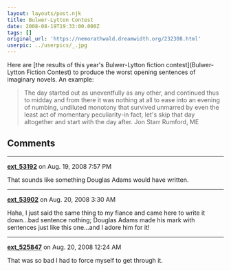 ```yaml
---
layout: layouts/post.njk
title: Bulwer-Lytton Contest
date: 2008-08-19T19:33:00.000Z
tags: []
original_url: 'https://nemorathwald.dreamwidth.org/232308.html'
userpic: ../userpics/_.jpg
---
```

Here are [the results of this year's Bulwer-Lytton fiction contest](Bulwer-Lytton Fiction Contest) to produce the worst opening sentences of imaginary novels. An example:

> The day started out as uneventfully as any other, and continued thus to midday and from there it was nothing at all to ease into an evening of numbing, undiluted monotony that survived unmarred by even the least act of momentary peculiarity-in fact, let's skip that day altogether and start with the day after. Jon Starr Rumford, ME

## Comments

---

**[ext_53192](https://www.dreamwidth.org/users/ext_53192)** on Aug. 19, 2008 7:57 PM

That sounds like something Douglas Adams would have written.

---

**[ext_53902](https://www.dreamwidth.org/users/ext_53902)** on Aug. 20, 2008 3:30 AM

Haha, I just said the same thing to my fiance and came here to write it down...bad sentence nothing; Douglas Adams made his mark with sentences just like this one...and I adore him for it!

---

**[ext_525847](https://www.dreamwidth.org/users/ext_525847)** on Aug. 20, 2008 12:24 AM

That was so bad I had to force myself to get through it.
